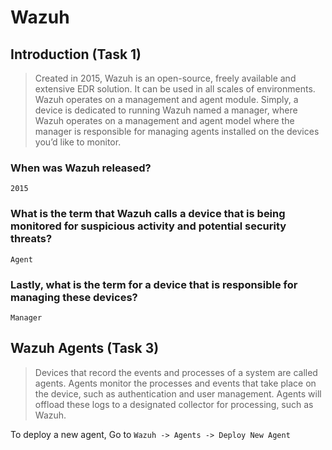 # Wazuh

## Introduction (Task 1)

> Created in 2015, Wazuh is an open-source, freely available and extensive EDR solution. It can be used in all scales of environments. Wazuh operates on a management and agent module. Simply, a device is dedicated to running Wazuh named a manager, where Wazuh operates on a management and agent model where the manager is responsible for managing agents installed on the devices you’d like to monitor.

### When was Wazuh released?

    2015

### What is the term that Wazuh calls a device that is being monitored for suspicious activity and potential security threats? 

    Agent

### Lastly, what is the term for a device that is responsible for managing these devices?

    Manager

## Wazuh Agents (Task 3)

> Devices that record the events and processes of a system are called agents. Agents monitor the processes and events that take place on the device, such as authentication and user management. Agents will offload these logs to a designated collector for processing, such as Wazuh.

To deploy a new agent, Go to `Wazuh -> Agents -> Deploy New Agent`


